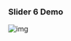 ### Slider 6 Demo


![img](https://github.com/CrispenGari/native-startup/blob/main/slider-app-6/Screenshot_20210822-202640_Expo%20Go.jpg)